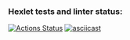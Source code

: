 ### Hexlet tests and linter status:
[![Actions Status](https://github.com/vera-bashnyak/frontend-project-46/actions/workflows/hexlet-check.yml/badge.svg)](https://github.com/vera-bashnyak/frontend-project-46/actions)
[![asciicast](https://asciinema.org/a/674371.svg)](https://asciinema.org/a/674371)
